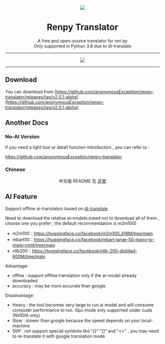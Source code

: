 
<div align=center><img src = "https://www.renpy.org/static/index-logo.png"></div>

# <div align=center>Renpy Translator</div>

<div align=center>A free and open-source translator for ren'py</div>

<div align=center>Only supported in Python 3.8 due to dl-translate</div>

------

<div align=center><img src = "https://github.com/anonymousException/renpy-translator/assets/157234942/5b77a190-991e-420b-9d18-093db64ebdaa"></div>

------

## Download

You can download from [https://github.com/anonymousException/renpy-translator/releases/tag/v2.0.1-alpha](https://github.com/anonymousException/renpy-translator/releases/tag/v2.0.1-alpha)

## Another Docs

### No-AI Version

If you need a light tool or detail function introduction , you can refer to :

https://github.com/anonymousException/renpy-translator

### Chinese

<div align=center>中文版 README 在 <a href = 'https://github.com/anonymousException/renpy-translator/tree/feature/ai-translate/README_zh.md'>这里</a> </div>

## AI Feature

Support offline ai-translation based on [dl-translate](https://github.com/xhluca/dl-translate)

Need to download the relative ai-models:(need not to download all of them , choose one you prefer , the default recommendation is m2m100)

- m2m100：https://huggingface.co/facebook/m2m100_418M/tree/main
- mbart50：https://huggingface.co/facebook/mbart-large-50-many-to-many-mmt/tree/main
- nllb200：https://huggingface.co/facebook/nllb-200-distilled-600M/tree/main

Advantage:

- offine : support offline translation only if the ai-model already downloaded
- accuracy : may be more accurate than google

Disadvantage:

- Heavy : the tool becomes very large to run ai model and will consume computer performance to run. Gpu mode only supported under cuda (NVIDIA only)
- Slow : slower than google because the speed depends on your local-machine
- Stiff : not support special symbols like "{}" "[]" and "<>" , you may need to re-translate it with google translation mode
